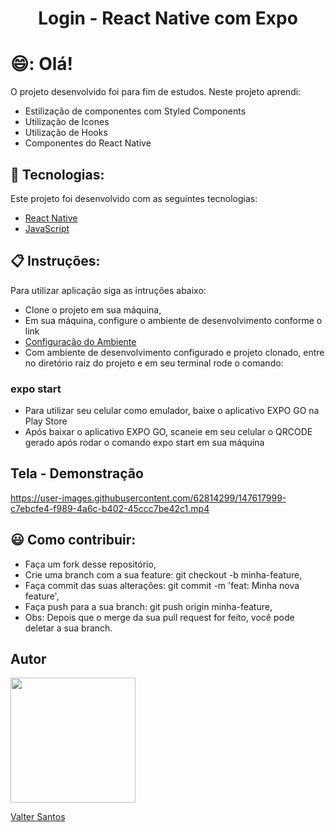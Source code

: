 
<div align="center">
  <h1>Login - React Native com Expo </h1>
</div>

# 😄:  Olá!<br/>
O projeto desenvolvido foi para fim de estudos. Neste projeto aprendi:
* Estilização de componentes com Styled Components
* Utilização de Icones
* Utilização de Hooks
* Componentes do React Native

## 🚀 Tecnologias:
Este projeto foi desenvolvido com as seguintes tecnologias:
* [React Native](https://reactnative.dev/docs/getting-started)
* [JavaScript](https://developer.mozilla.org/pt-BR/docs/Web/JavaScript)


## :clipboard: Instruções: 
Para utilizar aplicação siga as intruções abaixo:
* Clone o projeto em sua máquina,
* Em sua máquina, configure o ambiente de desenvolvimento conforme o link
* [Configuração do Ambiente](https://react-native.rocketseat.dev/)
* Com ambiente de desenvolvimento configurado e projeto clonado, entre no diretório raiz do projeto e em seu terminal rode o comando:
### expo start
* Para utilizar seu celular como emulador, baixe o aplicativo EXPO GO na Play Store
* Após baixar o aplicativo EXPO GO, scaneie em seu celular o QRCODE gerado após rodar o comando expo start em sua máquina

## Tela - Demonstração
https://user-images.githubusercontent.com/62814299/147617999-c7ebcfe4-f989-4a6c-b402-45ccc7be42c1.mp4


## :smiley: Como contribuir:
* Faça um fork desse repositório,
* Crie uma branch com a sua feature: git checkout -b minha-feature,
* Faça commit das suas alterações: git commit -m 'feat: Minha nova feature',
* Faça push para a sua branch: git push origin minha-feature,
* Obs: Depois que o merge da sua pull request for feito, você pode deletar a sua branch.

## Autor
<div>
  <img src="https://user-images.githubusercontent.com/62814299/146869967-b2cdcc83-526e-465b-9c56-6e4e028b5116.jpg" width="200px"/>
</div>

[Valter Santos](https://github.com/svalter)

